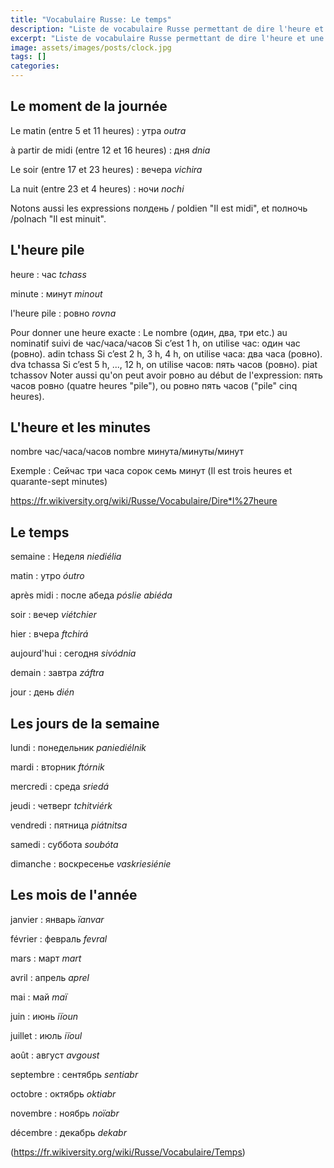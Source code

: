 ```yaml
---
title: "Vocabulaire Russe: Le temps"
description: "Liste de vocabulaire Russe permettant de dire l'heure et une date."
excerpt: "Liste de vocabulaire Russe permettant de dire l'heure et une date."
image: assets/images/posts/clock.jpg
tags: []
categories:
---
```


## Le moment de la journée

Le matin (entre 5 et 11 heures)
: утра
*outra*

à partir de midi (entre 12 et 16 heures)
: дня
*dnia*

Le soir (entre 17 et 23 heures)
: вечера
*vichira*

La nuit (entre 23 et 4 heures)
: ночи
*nochi*

Notons aussi les expressions полдень / poldien "Il est midi", et полночь /polnach "Il est minuit".


## L'heure pile

heure
: час
*tchass*

minute
: минут
*minout*

l'heure pile
: ровно
*rovna*

Pour donner une heure exacte : Le nombre (один, два, три etc.) au nominatif suivi de час/часа/часов
Si c’est 1 h, on utilise час: один час (ровно). adin tchass
Si c’est 2 h, 3 h, 4 h, on utilise часа: два часа (ровно). dva tchassa
Si c’est 5 h, ..., 12 h, on utilise часов: пять часов (ровно). piat tchassov
Noter aussi qu'on peut avoir ровно au début de l'expression: пять часов ровно (quatre heures "pile"), ou ровно пять часов ("pile" cinq heures).


## L'heure et les minutes

nombre час/часа/часов nombre минута/минуты/минут

Exemple : Сейчас три часа сорок семь минут (Il est trois heures et quarante-sept minutes)

<a href="https://fr.wikiversity.org/wiki/Russe/Vocabulaire/Dire*l%27heure">https://fr.wikiversity.org/wiki/Russe/Vocabulaire/Dire*l%27heure</a>


## Le temps

semaine
: Неделя
*niediélia*

matin
: утро
*óutro*

après midi
: после абеда
*pósliе abiéda*

soir
: вечер
*viétchier*

hier
: вчера
*ftchirá*

aujourd'hui
: сегодня
*sivódnia*

demain
: завтра
*záftra*

jour
: день
*dién*


## Les jours de la semaine

lundi
: понедельник
*paniediélnik*

mardi
: вторник
*ftórnik*

mercredi
: среда
*sriedá*

jeudi
: четверг
*tchitviérk*

vendredi
: пятница
*piátnitsa*

samedi
: суббота
*soubóta*

dimanche
: воскресенье
*vaskriesiénie*


## Les mois de l'année

janvier
: январь
*ïanvar*

février
: февраль
*fevral*

mars
: март
*mart*

avril
: апрель
*aprel*

mai
: май
*maï*

juin
: июнь
*iïoun*

juillet
: июль
*iïoul*

août
: август
*avgoust*

septembre
: сентябрь
*sentiabr*

octobre
: октябрь
*oktiabr*

novembre
: ноябрь
*noïabr*

décembre
: декабрь
*dekabr*


(https://fr.wikiversity.org/wiki/Russe/Vocabulaire/Temps)
